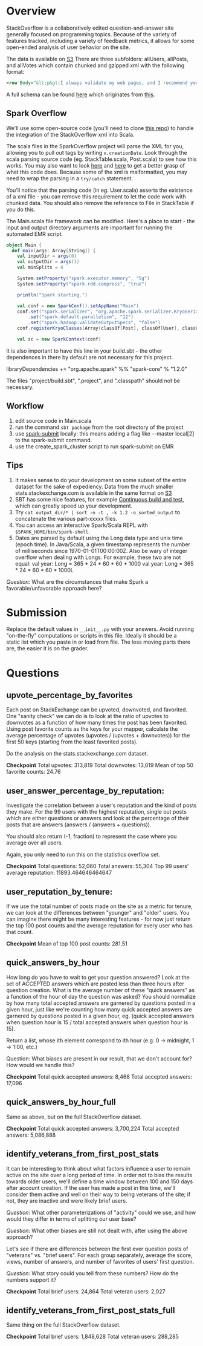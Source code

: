 # Overview

StackOverflow is a collaboratively edited question-and-answer site generally
focused on programming topics. Because of the variety of features tracked,
including a variety of feedback metrics, it allows for some open-ended analysis
of user behavior on the site.

The data is available on [S3](s3://thedataincubator-course/spark-stack-data/)
There are three subfolders: allUsers, allPosts, and allVotes which contain
chunked and gzipped xml with the following format:

```xml
<row Body="&lt;p&gt;I always validate my web pages, and I recommend you do the same BUT many large company websites DO NOT and cannot validate because the importance of the website looking exactly the same on all systems requires rules to be broken. &lt;/p&gt;&#10;&#10;&lt;p&gt;In general, valid websites help your page look good even on odd configurations (like cell phones) so you should always at least try to make it validate.&lt;/p&gt;&#10;" CommentCount="0" CreationDate="2008-10-12T20:26:29.397" Id="195995" LastActivityDate="2008-10-12T20:26:29.397" OwnerDisplayName="Eric Wendelin" OwnerUserId="25066" ParentId="195973" PostTypeId="2" Score="0" />
```

A full schema can be found
[here](https://ia801500.us.archive.org/8/items/stackexchange/readme.txt) which
originates from [this](https://archive.org/details/stackexchange).


## Spark Overflow

We'll use some open-source code (you'll need to clone [this
repo](https://github.com/stevenrskelton/SparkOverflow)) to handle the
integration of the StackOverflow xml into Scala.

The scala files in the SparkOverflow project will parse the XML for you,
allowing you to pull out tags by writing `x.creationDate`. Look through
the scala parsing source code (eg. StackTable.scala, Post.scala) to see how
this works. You may also want to look
[here](http://stevenskelton.ca/files/2013/12/Real-Time-Data-Mining-With-Spark.scala)
and [here](http://stevenskelton.ca/real-time-data-mining-spark/) to get a
better grasp of what this code does.
Because some of the xml is malformatted, you may need to wrap the parsing in
a `try/catch` statement.

You'll notice that the parsing code (in eg. User.scala) asserts the existence
of a xml file - you can remove this requirement to let the code work with
chunked data.
You should also remove the reference to File in StackTable if you do this.

The Main.scala file framework can be modified. Here's a place to start - the
input and output directory arguments are important for running the automated
EMR script.
```scala
object Main {
  def main(args: Array[String]) {
    val inputDir = args(0)
    val outputDir = args(1)
    val minSplits = 4

    System.setProperty("spark.executor.memory", "5g")
    System.setProperty("spark.rdd.compress", "true")

    println("Spark starting.")

    val conf = new SparkConf().setAppName("Main")
    conf.set("spark.serializer", "org.apache.spark.serializer.KryoSerializer")
        .set("spark.default.parallelism", "12")
        .set("spark.hadoop.validateOutputSpecs", "false")
    conf.registerKryoClasses(Array(classOf[Post], classOf[User], classOf[Vote]))

    val sc = new SparkContext(conf)
```

It is also important to have this line in your build.sbt - the other
dependences in there by default are not necessary for this project.

libraryDependencies += "org.apache.spark" %% "spark-core" % "1.2.0"

The files "project/build.sbt", ".project", and ".classpath" should not be
necessary.

## Workflow
1. edit source code in Main.scala
2. run the command `sbt package` from the root directory of the project
3. use
   [spark-submit](https://spark.apache.org/docs/latest/submitting-applications.html)
   locally: this means adding a flag like --master local[2] to the spark-submit
   command.
4. use the create_spark_cluster script to run spark-submit on EMR

## Tips
1. It makes sense to do your development on some subset of the entire dataset
   for the sake of expediency. Data from the much smaller
   stats.stackexchange.com is available in the same format on
   [S3](s3://thedataincubator-course/spark-stats-data/)
2. SBT has some nice features, for example [Continuous build and
   test](http://www.scala-sbt.org/0.12.4/docs/Getting-Started/Running.html#continuous-build-and-test),
   which can greatly speed up your development.
3. Try `cat output_dir/* | sort -n -t , -k 1.2 -o sorted_output` to concatenate
   the various part-xxxxx files.
4. You can access an interactive Spark/Scala REPL with `$SPARK_HOME/bin/spark-shell`.
5. Dates are parsed by default using the Long data type and unix time (epoch time).
   In Java/Scala, a given timestamp represents the number of milliseconds since 1970-01-01T00:00:00Z.
   Also be wary of integer overflow when dealing with Longs. For example, these two are not equal:
   val year: Long = 365 * 24 * 60 * 60 * 1000
   val year: Long = 365 * 24 * 60 * 60 * 1000L


*Question:* What are the circumstances that make Spark a favorable/unfavorable approach here?

# Submission                                                                                                                                                                                                 
Replace the default values in `__init__.py` with your answers. Avoid running                                                                                                                                 
"on-the-fly" computations or scripts in this file. Ideally it should be a                                                                                                                                    
static list which you paste in or load from file. The less moving parts there                                                                                                                                
are, the easier it is on the grader.

# Questions

## upvote_percentage_by_favorites

Each post on StackExchange can be upvoted, downvoted, and favorited. One
"sanity check" we can do is to look at the ratio of upvotes to downvotes as a
function of how many times the post has been favorited.  Using post favorite
counts as the keys for your mapper, calculate the average percentage of upvotes
(upvotes / (upvotes + downvotes)) for the first 50 keys (starting from the
least favorited posts).
  
Do the analysis on the stats.stackexchange.com dataset.

**Checkpoint**
Total upvotes: 313,819
Total downvotes: 13,019
Mean of top 50 favorite counts: 24.76

## user_answer_percentage_by_reputation:

Investigate the correlation between a user's reputation and the kind of posts
they make. For the 99 users with the highest reputation, single out posts which
are either questions or answers and look at the percentage of their posts that
are answers (answers / (answers + questions)).

You should also return (-1, fraction) to represent the case where you average
over all users.

Again, you only need to run this on the statistics overflow set.

**Checkpoint**
Total questions: 52,060
Total answers: 55,304
Top 99 users' average reputation: 11893.464646464647

## user_reputation_by_tenure:
If we use the total number of posts made on the site as a metric for tenure, we
can look at the differences between "younger" and "older" users. You can
imagine there might be many interesting features - for now just return the top
100 post counts and the average reputation for every user who has that count.

**Checkpoint**
Mean of top 100 post counts: 281.51

## quick_answers_by_hour
How long do you have to wait to get your question answered? Look at the set of
ACCEPTED answers which are posted less than three hours after question
creation. What is the average number of these "quick answers" as a function of
the hour of day the question was asked?  You should normalize by how many total
accepted answers are garnered by questions posted in a given hour, just like
we're counting how many quick accepted answers are garnered by questions posted
in a given hour, eg. (quick accepted answers when question hour is 15 / total
accepted answers when question hour is 15).

Return a list, whose ith element correspond to ith hour (e.g. 0 -> midnight, 1
-> 1:00, etc.)

Question: What biases are present in our result, that we don't account for? How
would we handle this?

**Checkpoint**
Total quick accepted answers: 8,468
Total accepted answers: 17,096

## quick_answers_by_hour_full
Same as above, but on the full StackOverflow dataset.

**Checkpoint**
Total quick accepted answers: 3,700,224
Total accepted answers: 5,086,888

## identify_veterans_from_first_post_stats
It can be interesting to think about what factors influence a user to remain
active on the site over a long period of time.  In order not to bias the
results towards older users, we'll define a time window between 100 and 150
days after account creation. If the user has made a post in this time, we'll
consider them active and well on their way to being veterans of the site; if
not, they are inactive and were likely brief users.

*Question*: What other parameterizations of "activity" could we use, and how
would they differ in terms of splitting our user base?  

*Question*: What other biases are still not dealt with, after using the above
approach?

Let's see if there are differences between the first ever question posts of
"veterans" vs. "brief users". For each group separately, average the score,
views, number of answers, and number of favorites of users' first question.

*Question*: What story could you tell from these numbers? How do the numbers
support it?

**Checkpoint**
Total brief users: 24,864
Total veteran users: 2,027

## identify_veterans_from_first_post_stats_full
Same thing on the full StackOverflow dataset.

**Checkpoint**
Total brief users: 1,848,628
Total veteran users: 288,285
